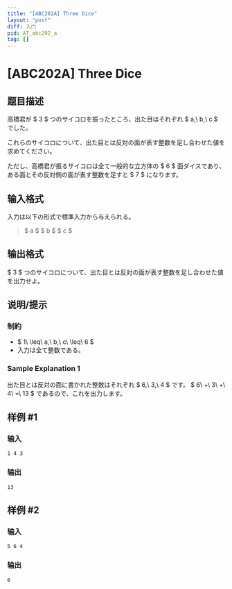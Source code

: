 ```yaml
---
title: "[ABC202A] Three Dice"
layout: "post"
diff: 入门
pid: AT_abc202_a
tag: []
---
```


# [ABC202A] Three Dice

## 题目描述

[problemUrl]: https://atcoder.jp/contests/abc202/tasks/abc202_a

高橋君が $ 3 $ つのサイコロを振ったところ、出た目はそれぞれ $ a,\ b,\ c $ でした。

これらのサイコロについて、出た目とは反対の面が表す整数を足し合わせた値を求めてください。

ただし、高橋君が振るサイコロは全て一般的な立方体の $ 6 $ 面ダイスであり、ある面とその反対側の面が表す整数を足すと $ 7 $ になります。

## 输入格式

入力は以下の形式で標準入力から与えられる。

> $ a $ $ b $ $ c $

## 输出格式

$ 3 $ つのサイコロについて、出た目とは反対の面が表す整数を足し合わせた値を出力せよ。

## 说明/提示

### 制約

- $ 1\ \leq\ a,\ b,\ c\ \leq\ 6 $
- 入力は全て整数である。

### Sample Explanation 1

出た目とは反対の面に書かれた整数はそれぞれ $ 6,\ 3,\ 4 $ です。 $ 6\ +\ 3\ +\ 4\ =\ 13 $ であるので、これを出力します。

## 样例 #1

### 输入

```
1 4 3
```

### 输出

```
13
```

## 样例 #2

### 输入

```
5 6 4
```

### 输出

```
6
```

